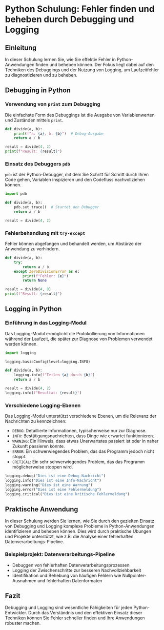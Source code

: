 
# Python Schulung: Fehler finden und beheben durch Debugging und Logging

## Einleitung

In dieser Schulung lernen Sie, wie Sie effektiv Fehler in Python-Anwendungen finden und beheben können. Der Fokus liegt dabei auf den Techniken des Debuggings und der Nutzung von Logging, um Laufzeitfehler zu diagnostizieren und zu beheben.

## Debugging in Python

### Verwendung von `print` zum Debugging

Die einfachste Form des Debuggings ist die Ausgabe von Variablenwerten und Zuständen mittels `print`.

```python
def divide(a, b):
    print(f"a: {a}, b: {b}")  # Debug-Ausgabe
    return a / b

result = divide(4, 2)
print(f"Result: {result}")
```

### Einsatz des Debuggers `pdb`

`pdb` ist der Python-Debugger, mit dem Sie Schritt für Schritt durch Ihren Code gehen, Variablen inspizieren und den Codefluss nachvollziehen können.

```python
import pdb

def divide(a, b):
    pdb.set_trace()  # Startet den Debugger
    return a / b

result = divide(4, 2)
```

### Fehlerbehandlung mit `try-except`

Fehler können abgefangen und behandelt werden, um Abstürze der Anwendung zu verhindern.

```python
def divide(a, b):
    try:
        return a / b
    except ZeroDivisionError as e:
        print(f"Fehler: {e}")
        return None

result = divide(4, 0)
print(f"Result: {result}")
```

## Logging in Python

### Einführung in das Logging-Modul

Das Logging-Modul ermöglicht die Protokollierung von Informationen während der Laufzeit, die später zur Diagnose von Problemen verwendet werden können.

```python
import logging

logging.basicConfig(level=logging.INFO)

def divide(a, b):
    logging.info(f"Teilen {a} durch {b}")
    return a / b

result = divide(4, 2)
logging.info(f"Resultat: {result}")
```

### Verschiedene Logging-Ebenen

Das Logging-Modul unterstützt verschiedene Ebenen, um die Relevanz der Nachrichten zu kennzeichnen:

- `DEBUG`: Detaillierte Informationen, typischerweise nur zur Diagnose.
- `INFO`: Bestätigungsnachrichten, dass Dinge wie erwartet funktionieren.
- `WARNING`: Ein Hinweis, dass etwas Unerwartetes passiert ist oder in naher Zukunft passieren könnte.
- `ERROR`: Ein schwerwiegendes Problem, das das Programm jedoch nicht stoppt.
- `CRITICAL`: Ein sehr schwerwiegendes Problem, das das Programm möglicherweise stoppen wird.

```python
logging.debug("Dies ist eine Debug-Nachricht")
logging.info("Dies ist eine Info-Nachricht")
logging.warning("Dies ist eine Warnung")
logging.error("Dies ist eine Fehlermeldung")
logging.critical("Dies ist eine kritische Fehlermeldung")
```

## Praktische Anwendung

In dieser Schulung werden Sie lernen, wie Sie durch den gezielten Einsatz von Debugging und Logging komplexe Probleme in Python-Anwendungen identifizieren und beheben können. Dies wird durch praktische Übungen und Projekte unterstützt, wie z.B. die Analyse einer fehlerhaften Datenverarbeitungs-Pipeline.

### Beispielprojekt: Datenverarbeitungs-Pipeline

- Debuggen von fehlerhaften Datenverarbeitungsprozessen
- Logging der Zwischenschritte zur besseren Nachvollziehbarkeit
- Identifikation und Behebung von häufigen Fehlern wie Nullpointer-Ausnahmen und fehlerhaften Datenformaten

## Fazit

Debugging und Logging sind wesentliche Fähigkeiten für jeden Python-Entwickler. Durch das Verständnis und den effektiven Einsatz dieser Techniken können Sie Fehler schneller finden und Ihre Anwendungen robuster machen.

